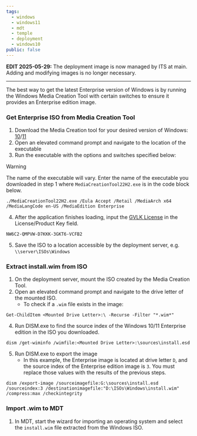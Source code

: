 ```yaml
---
tags:
  - windows
  - windows11
  - mdt
  - temple
  - deployment
  - windows10
public: false
---
```

**EDIT 2025-05-29:** The deployment image is now managed by ITS at main. Adding and modifying images is no longer necessary.

---

The best way to get the latest Enterprise version of Windows is by running the Windows Media Creation Tool with certain switches to ensure it provides an Enterprise edition image.

### Get Enterprise ISO from Media Creation Tool

1. Download the Media Creation tool for your desired version of Windows: [10](https://www.microsoft.com/en-us/software-download/windows10)/[11](https://www.microsoft.com/en-us/software-download/windows11)
2. Open an elevated command prompt and navigate to the location of the executable
3. Run the executable with the options and switches specified below:

> [!warning] 
> The name of the executable will vary. Enter the name of the executable you downloaded in step 1 where `MediaCreationTool22H2.exe` is in the code block below.

```
./MediaCreationTool22H2.exe /Eula Accept /Retail /MediaArch x64 /MediaLangCode en-US /MediaEdition Enterprise
```

4. After the application finishes loading, input the [GVLK License](https://learn.microsoft.com/en-us/windows-server/get-started/kms-client-activation-keys) in the License/Product Key field.

```
NW6C2-QMPVW-D7KKK-3GKT6-VCFB2
```

5. Save the ISO to a location accessible by the deployment server, e.g. `\\server\ISOs\Windows`

### Extract install.wim from ISO

1. On the deployment server, mount the ISO created by the Media Creation Tool.
2. Open an elevated command prompt and navigate to the drive letter of the mounted ISO.
    - To check if a `.wim` file exists in the image:

```
Get-ChildItem <Mounted Drive Letter>:\ -Recurse -Filter "*.wim*"
```

4. Run DISM.exe to find the source index of the Windows 10/11 Enterprise edition in the ISO you downloaded.

```
dism /get-wiminfo /wimfile:<Mounted Drive Letter>:\sources\install.esd
```

5. Run DISM.exe to export the image
    - In this example, the Enterprise image is located at drive letter `D`, and the source index of the Enterprise edition image is `3`. You must replace those values with the results of the previous steps.

```
dism /export-image /sourceimagefile:G:\sources\install.esd /sourceindex:3 /destinationimagefile:"D:\ISOs\Windows\install.wim" /compress:max /checkintegrity
```

### Import .wim to MDT

1. In MDT, start the wizard for importing an operating system and select the `install.wim` file extracted from the Windows ISO.
